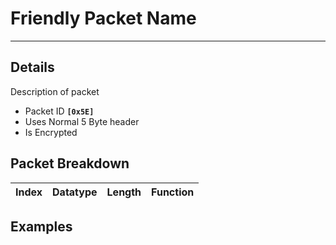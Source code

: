 # Friendly Packet Name #

---


## Details ##

Description of packet
  * Packet ID **`[0x5E]`**
  * Uses Normal 5 Byte header
  * Is Encrypted

## Packet Breakdown ##
| Index | Datatype | Length | Function |
|:------|:---------|:-------|:---------|

## Examples ##